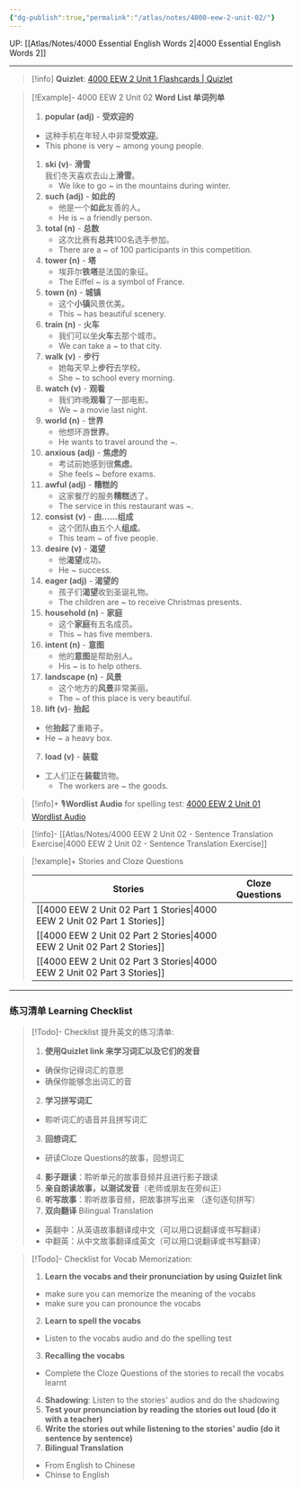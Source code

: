 ```yaml
---
{"dg-publish":true,"permalink":"/atlas/notes/4000-eew-2-unit-02/"}
---
```


UP: [[Atlas/Notes/4000 Essential English Words 2\|4000 Essential English Words 2]]

---
> [!info] **Quizlet**:  [4000 EEW 2 Unit 1 Flashcards | Quizlet]()

> [!Example]- 4000 EEW 2 Unit 02 **Word List 单词列单**
>  1. **popular (adj)** -  **受欢迎的** 
> 	 - 这种手机在年轻人中非常**受欢迎**。  
> 	- This phone is very ~ among young people.
> 1. **ski (v)**- **滑雪**  
>     我们冬天喜欢去山上**滑雪**。  
>     - We like to go ~ in the mountains during winter.
> 2. **such (adj)** - **如此的**  
>     - 他是一个**如此**友善的人。  
>     - He is ~ a friendly person.
> 3. **total (n)** - **总数**  
>     - 这次比赛有**总共**100名选手参加。 
>     - There are a ~ of 100 participants in this competition.
> 4. **tower (n)** - **塔**  
>     - 埃菲尔**铁塔**是法国的象征。  
>     - The Eiffel ~ is a symbol of France.
> 5. **town (n)** - **城镇**  
>     - 这个**小镇**风景优美。  
>     - This ~ has beautiful scenery.
> 6. **train (n)** - **火车**  
>     - 我们可以坐**火车**去那个城市。  
>     - We can take a ~ to that city.
> 7. **walk (v)** - **步行**  
>     - 她每天早上**步行**去学校。  
>     - She ~ to school every morning.
> 8. **watch (v)** - **观看**  
>     - 我们昨晚**观看**了一部电影。  
>     - We ~ a movie last night.
> 9. **world (n)** - **世界**  
>     - 他想环游**世界**。  
>     - He wants to travel around the ~.
> 10. **anxious (adj)** - **焦虑的**  
>     - 考试前她感到很**焦虑**。  
>     - She feels ~ before exams.
> 11. **awful (adj)** - **糟糕的**  
>     - 这家餐厅的服务**糟糕**透了。  
>     - The service in this restaurant was ~.
> 12. **consist (v)** - **由……组成**  
>     - 这个团队**由**五个人**组成**。  
>     - This team ~ of five people.
>  1. **desire (v)** - **渴望**  
>     - 他**渴望**成功。  
>     - He ~ success.
>  2. **eager (adj)** - **渴望的**  
>     - 孩子们**渴望**收到圣诞礼物。  
>     - The children are ~ to receive Christmas presents.
>  3. **household (n)** - **家庭**  
>     - 这个**家庭**有五名成员。  
>     - This ~ has five members.
>  4. **intent (n)** - **意图**  
>     - 他的**意图**是帮助别人。  
>     - His ~ is to help others.
>  5. **landscape (n)** - **风景**  
>     - 这个地方的**风景**非常美丽。  
>     - The ~ of this place is very beautiful.
>  6. **lift (v)**- **抬起**  
> 	- 他**抬起**了重箱子。  
> 	- He ~ a heavy box.
>  7. **load (v)** - **装载**  
> 	- 工人们正在**装载**货物。  
>     - The workers are ~ the goods.



> [!info]+ 🎙️**Wordlist Audio** for spelling test: [4000 EEW 2 Unit 01 Wordlist Audio](https://drive.google.com/file/d/1ZGaJXyzcd-FN_qK6-pju4aNwAXmts8H3/view?usp=drive_link)

> [!info]- [[Atlas/Notes/4000 EEW 2 Unit 02 -  Sentence Translation Exercise\|4000 EEW 2 Unit 02 -  Sentence Translation Exercise]]

> [!example]+ Stories and Cloze Questions
> 
> | Stories                               | Cloze Questions |
> | ------------------------------------- | --------------- |
>| [[4000 EEW 2 Unit 02 Part 1 Stories\|4000 EEW 2 Unit 02 Part 1 Stories]] |                 |
> | [[4000 EEW 2 Unit 02 Part 2 Stories\|4000 EEW 2 Unit 02 Part 2 Stories]] |                 |
> | [[4000 EEW 2 Unit 02 Part 3 Stories\|4000 EEW 2 Unit 02 Part 3 Stories]] |                 |


---

### 练习清单 Learning Checklist

> [!Todo]- Checklist 提升英文的练习清单:
> 1. **使用Quizlet link 来学习词汇以及它们的发音** 
>	- 确保你记得词汇的意思 
>	- 确保你能够念出词汇的音 
> 2. **学习拼写词汇** 
>	- 聆听词汇的语音并且拼写词汇 
> 3. **回想词汇**
>	- 研读Cloze Questions的故事，回想词汇 
> 4. **影子跟读**：聆听单元的故事音频并且进行影子跟读 
> 5. **亲自朗读故事，以测试发音**（老师或朋友在旁纠正）
> 6. **听写故事**：聆听故事音频，把故事拼写出来 （逐句逐句拼写）
> 7. **双向翻译** Bilingual Translation 
>	- 英翻中：从英语故事翻译成中文（可以用口说翻译或书写翻译）
>	- 中翻英：从中文故事翻译成英文（可以用口说翻译或书写翻译）

> [!Todo]- Checklist for Vocab Memorization:
> 
> 1. **Learn the vocabs and their pronunciation by using Quizlet link**
>	- make sure you can memorize the meaning of the vocabs
>	- make sure you can pronounce the vocabs
> 2. **Learn to spell the vocabs**
>	- Listen to the vocabs audio and do the spelling test
> 3. **Recalling the vocabs**
>	- Complete the Cloze Questions of the stories to recall the vocabs learnt
> 4. **Shadowing**: Listen to the stories' audios and do the shadowing
> 5. **Test your pronunciation by reading the stories out loud (do it with a teacher)**
> 6. **Write the stories out while listening to the stories' audio (do it sentence by sentence)**
> 7. **Bilingual Translation** 
> 	- From English to Chinese
> 	- Chinse to English

